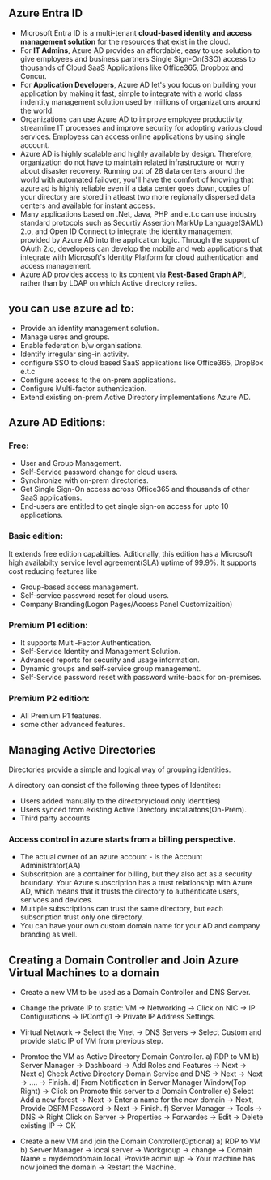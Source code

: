 ## Azure Entra ID

- Microsoft Entra ID is a multi-tenant **cloud-based identity and access management solution** for the resources that exist in the cloud.
- For **IT Admins**, Azure AD provides an affordable, easy to use solution to give employees and business partners Single Sign-On(SSO) access to thousands of Cloud SaaS Applications like Office365, Dropbox and Concur.
- For **Application Developers**, Azure AD let's you focus on building your application by making it fast, simple to integrate with a world class indentity management solution used by millions of organizations around the world.
- Organizations can use Azure AD to improve employee productivity, streamline IT processes and improve security for adopting various cloud services. Employess can access online applications by using single account.
- Azure AD is highly scalable and highly available by design. Therefore, organization do not have to maintain related infrastructure or worry about disaster recovery. Running out of 28 data centers around the world with automated failover, you'll have the comfort of knowing that azure ad is highly reliable even if a data center goes down, copies of your directory are stored in atleast two more regionally dispersed data centers and available for instant access.
- Many applications based on .Net, Java, PHP and e.t.c can use industry standard protocols such as Securtiy Assertion MarkUp Language(SAML) 2.o, and Open ID Connect to integrate the identity management provided by Azure AD into the application logic. Through the support of OAuth 2.o, developers can develop the mobile and web applications that integrate with Microsoft's Identity Platform for cloud authentication and access management.
- Azure AD provides access to its content via **Rest-Based Graph API**, rather than by LDAP on which Active directory relies.

## you can use azure ad to:

- Provide an identity management solution.
- Manage usres and groups.
- Enable federation b/w organisations.
- Identify irregular sing-in activity.
- configure SSO to cloud based SaaS applications like Office365, DropBox e.t.c
- Configure access to the on-prem applications.
- Configure Multi-factor authentication.
- Extend existing on-prem Active Directory implementations Azure AD.

## Azure AD Editions:

### Free:

- User and Group Management.
- Self-Service password change for cloud users.
- Synchronize with on-prem directories.
- Get Single Sign-On access across Office365 and thousands of other SaaS applications.
- End-users are entitled to get single sign-on access for upto 10 applications.

### Basic edition:

It extends free edition capabilties. Aditionally, this edition has a Microsoft high availabilty service level agreement(SLA) uptime of 99.9%. It supports cost reducing features like

- Group-based access management.
- Self-service password reset for cloud users.
- Company Branding(Logon Pages/Access Panel Customizaition)

### Premium P1 edition:

- It supports Multi-Factor Authentication.
- Self-Service Identity and Management Solution.
- Advanced reports for security and usage information.
- Dynamic groups and self-service group management.
- Self-Service password reset with password write-back for on-premises.

### Premium P2 edition:

- All Premium P1 features.
- some other advanced features.

## Managing Active Directories

Directories provide a simple and logical way of grouping identities.

A directory can consist of the following three types of Identites:

- Users added manually to the directory(cloud only Identities)
- Users synced from existing Active Directory installaitons(On-Prem).
- Third party accounts

### Access control in azure starts from a billing perspective.

- The actual owner of an azure account - is the Account Administrator(AA)
- Subscritpion are a container for billing, but they also act as a security boundary. Your Azure subscription has a trust relationship with Azure AD, which means that it trusts the directory to authenticate users, serivces and devices.
- Multiple subscriptions can trust the same directory, but each subscription trust only one directory.
- You can have your own custom domain name for your AD and company branding as well.

## Creating a Domain Controller and Join Azure Virtual Machines to a domain

- Create a new VM to be used as a Domain Controller and DNS Server.
- Change the private IP to static: VM -> Networking -> Click on NIC -> IP Configurations -> IPConfig1 -> Private IP Address Settings.
- Virtual Network -> Select the Vnet -> DNS Servers -> Select Custom and provide static IP of VM from previous step.
- Promtoe the VM as Active Directory Domain Controller.
  a) RDP to VM
  b) Server Manager -> Dashboard -> Add Roles and Features -> Next -> Next
  c) Check Active Directory Domain Service and DNS -> Next -> Next -> .... -> Finish.
  d) From Notification in Server Manager Window(Top Right) -> Click on Promote this server to a Domain Controller
  e) Select Add a new forest -> Next -> Enter a name for the new domain -> Next, Provide DSRM Password -> Next -> Finish.
  f) Server Manager -> Tools -> DNS -> Right Click on Server -> Properties -> Forwardes -> Edit -> Delete existing IP -> OK

- Create a new VM and join the Domain Controller(Optional)
  a) RDP to VM
  b) Server Manager -> local server -> Workgroup -> change -> Domain Name = mydemodomain.local, Provide admin u/p -> Your machine has now joined the domain -> Restart the Machine.
